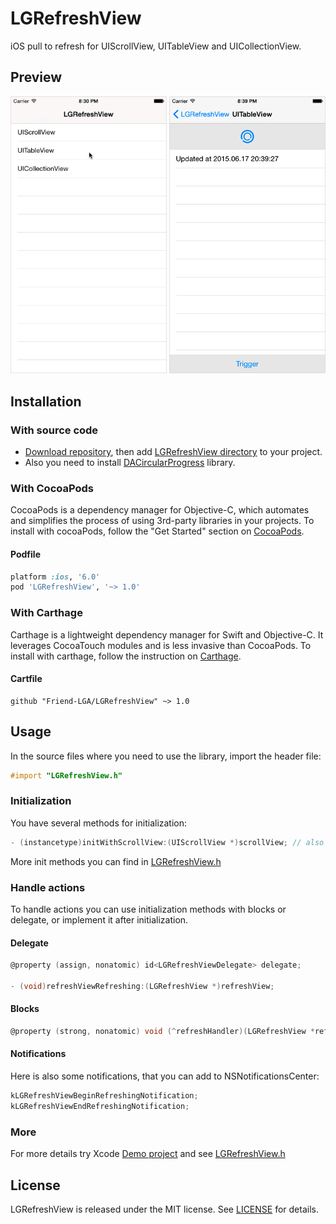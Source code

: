 # LGRefreshView

iOS pull to refresh for UIScrollView, UITableView and UICollectionView.

## Preview

<img src="https://raw.githubusercontent.com/Friend-LGA/ReadmeFiles/master/LGRefreshView/Preview.gif" width="250"/>
<img src="https://raw.githubusercontent.com/Friend-LGA/ReadmeFiles/master/LGRefreshView/1.png" width="250"/>

## Installation

### With source code

- [Download repository](https://github.com/Friend-LGA/LGRefreshView/archive/master.zip), then add [LGRefreshView directory](https://github.com/Friend-LGA/LGRefreshView/blob/master/LGRefreshView/) to your project.
- Also you need to install [DACircularProgress](https://github.com/danielamitay/DACircularProgress) library.

### With CocoaPods

CocoaPods is a dependency manager for Objective-C, which automates and simplifies the process of using 3rd-party libraries in your projects. To install with cocoaPods, follow the "Get Started" section on [CocoaPods](https://cocoapods.org/).

#### Podfile
```ruby
platform :ios, '6.0'
pod 'LGRefreshView', '~> 1.0'
```

### With Carthage

Carthage is a lightweight dependency manager for Swift and Objective-C. It leverages CocoaTouch modules and is less invasive than CocoaPods. To install with carthage, follow the instruction on [Carthage](https://github.com/Carthage/Carthage/).

#### Cartfile
```
github "Friend-LGA/LGRefreshView" ~> 1.0
```

## Usage

In the source files where you need to use the library, import the header file:

```objective-c
#import "LGRefreshView.h"
```

### Initialization

You have several methods for initialization:

```objective-c
- (instancetype)initWithScrollView:(UIScrollView *)scrollView; // also you can pass UITableView and UICollectionView, becose its subclasses of UIScrollView
```

More init methods you can find in [LGRefreshView.h](https://github.com/Friend-LGA/LGRefreshView/blob/master/LGRefreshView/LGRefreshView.h)

### Handle actions

To handle actions you can use initialization methods with blocks or delegate, or implement it after initialization.

#### Delegate

```objective-c
@property (assign, nonatomic) id<LGRefreshViewDelegate> delegate;

- (void)refreshViewRefreshing:(LGRefreshView *)refreshView;
```

#### Blocks

```objective-c
@property (strong, nonatomic) void (^refreshHandler)(LGRefreshView *refreshView);
```

#### Notifications

Here is also some notifications, that you can add to NSNotificationsCenter:

```objective-c
kLGRefreshViewBeginRefreshingNotification;
kLGRefreshViewEndRefreshingNotification;
```

### More

For more details try Xcode [Demo project](https://github.com/Friend-LGA/LGRefreshView/blob/master/Demo) and see [LGRefreshView.h](https://github.com/Friend-LGA/LGRefreshView/blob/master/LGRefreshView/LGRefreshView.h)

## License

LGRefreshView is released under the MIT license. See [LICENSE](https://raw.githubusercontent.com/Friend-LGA/LGRefreshView/master/LICENSE) for details.
